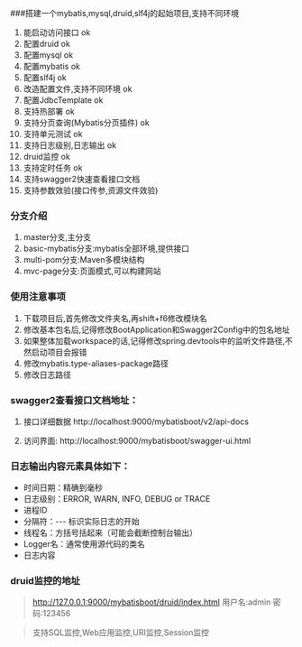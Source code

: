
###搭建一个mybatis,mysql,druid,slf4j的起始项目,支持不同环境

1. 能启动访问接口  ok
2. 配置druid  ok
3. 配置mysql   ok
4. 配置mybatis  ok
5. 配置slf4j  ok
6. 改造配置文件,支持不同环境  ok
7. 配置JdbcTemplate   ok
8. 支持热部署  ok
9. 支持分页查询(Mybatis分页插件)  ok
10. 支持单元测试  ok
11. 支持日志级别,日志输出 ok
12. druid监控 ok
13. 支持定时任务  ok
14. 支持swagger2快速查看接口文档
15. 支持参数效验(接口传参,资源文件效验)


### 分支介绍
1. master分支,主分支
2. basic-mybatis分支:mybatis全部环境,提供接口
3. multi-pom分支:Maven多模块结构
4. mvc-page分支:页面模式,可以构建网站

### 使用注意事项
1. 下载项目后,首先修改文件夹名,再shift+f6修改模块名
2. 修改基本包名后,记得修改BootApplication和Swagger2Config中的包名地址
3. 如果整体加载workspace的话,记得修改spring.devtools中的监听文件路径,不然启动项目会报错
4. 修改mybatis.type-aliases-package路径
5. 修改日志路径


### swagger2查看接口文档地址：

1. 接口详细数据
http://localhost:9000/mybatisboot/v2/api-docs

2. 访问界面:
http://localhost:9000/mybatisboot/swagger-ui.html


### 日志输出内容元素具体如下：

* 时间日期：精确到毫秒
* 日志级别：ERROR, WARN, INFO, DEBUG or TRACE
* 进程ID
* 分隔符：--- 标识实际日志的开始
* 线程名：方括号括起来（可能会截断控制台输出）
* Logger名：通常使用源代码的类名
* 日志内容

### druid监控的地址
> http://127.0.0.1:9000/mybatisboot/druid/index.html
用户名:admin
密码:123456

> 支持SQL监控,Web应用监控,URI监控,Session监控
